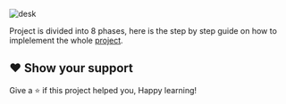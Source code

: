 
![desk](https://user-images.githubusercontent.com/58173938/205531725-4ae25a68-182b-4715-8636-d78e45fd83b5.png)

Project is divided into 8 phases, here is the step by step guide on how to implelement the whole [project](https://github.com/Krishnamohan-Yerrabilli/Deploying_Java_Responsive_Website_on_Kubernetes_Cluster_Using_Jenkins_CI-CD_Pipeline).

## ❤ Show your support

Give a ⭐️ if this project helped you, Happy learning!

